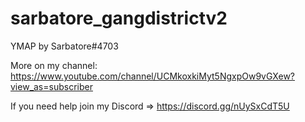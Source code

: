 # sarbatore_gangdistrictv2

YMAP by Sarbatore#4703

More on my channel: https://www.youtube.com/channel/UCMkoxkiMyt5NgxpOw9vGXew?view_as=subscriber  

If you need help join my Discord => https://discord.gg/nUySxCdT5U
